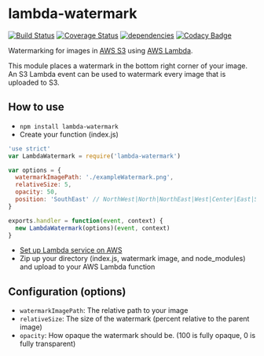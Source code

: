 # lambda-watermark

[![Build Status](https://travis-ci.org/prestonvanloon/lambda-watermark.svg)](https://travis-ci.org/prestonvanloon/lambda-watermark)
[![Coverage Status](https://coveralls.io/repos/prestonvanloon/lambda-watermark/badge.svg?branch=master&service=github)](https://coveralls.io/github/prestonvanloon/lambda-watermark?branch=master)
[![dependencies](https://david-dm.org/prestonvanloon/lambda-watermark.svg)](https://david-dm.org/prestonvanloon/lambda-watermark)
[![Codacy Badge](https://www.codacy.com/project/badge/6d849756debb42198b492562991a5d01)](https://www.codacy.com/app/preston/lambda-watermark)

Watermarking for images in [AWS S3](http://aws.amazon.com/s3/) using
[AWS Lambda](http://aws.amazon.com/lambda/).

This module places a watermark in the bottom right corner of your image. An S3
Lambda event can be used to watermark every image that is uploaded to S3.

## How to use

- `npm install lambda-watermark`
- Create your function (index.js)

```javascript
'use strict'
var LambdaWatermark = require('lambda-watermark')

var options = {
  watermarkImagePath: './exampleWatermark.png',
  relativeSize: 5,
  opacity: 50,
  position: 'SouthEast' // NorthWest|North|NorthEast|West|Center|East|SouthWest|South|SouthEast
}

exports.handler = function(event, context) {
  new LambdaWatermark(options)(event, context)
}
```

- [Set up Lambda service on AWS](http://docs.aws.amazon.com/lambda/latest/dg/getting-started.html)
- Zip up your directory (index.js, watermark image, and node_modules) and upload
  to your AWS Lambda function

## Configuration (options)

- `watermarkImagePath`: The relative path to your image
- `relativeSize`: The size of the watermark (percent relative to the parent
  image)
- `opacity`: How opaque the watermark should be. (100 is fully opaque, 0 is
  fully transparent)

